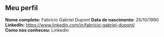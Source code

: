 Meu perfil
-------

**Nome completo:** Fabrício Gabriel Dupont
**Data de nascimento:** 25/10/1990
**LinkedIn:** https://www.linkedin.com/in/fabricio-gabriel-dupont/   
**Como nos conheceu:** Linkedin  